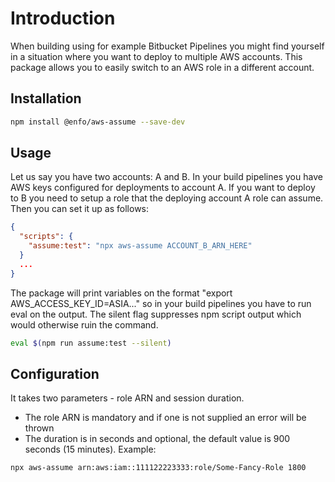 # Introduction

When building using for example Bitbucket Pipelines you might find yourself in a situation where you want to deploy to multiple AWS accounts. This package allows you to easily switch to an AWS role in a different account. 

## Installation

```bash
npm install @enfo/aws-assume --save-dev
```

## Usage

Let us say you have two accounts: A and B. In your build pipelines you have AWS keys configured for deployments to account A. If you want to deploy to B you need to setup a role that the deploying account A role can assume. Then you can set it up as follows:

```json
{
  "scripts": {
    "assume:test": "npx aws-assume ACCOUNT_B_ARN_HERE"
  }
  ...
}
```

The package will print variables on the format "export AWS_ACCESS_KEY_ID=ASIA..." so in your build pipelines you have to run eval on the output. The silent flag suppresses npm script output which would otherwise ruin the command.

```bash
eval $(npm run assume:test --silent)
```

## Configuration

It takes two parameters - role ARN and session duration.

* The role ARN is mandatory and if one is not supplied an error will be thrown
* The duration is in seconds and optional, the default value is 900 seconds (15 minutes). Example:

```bash
npx aws-assume arn:aws:iam::111122223333:role/Some-Fancy-Role 1800
```
